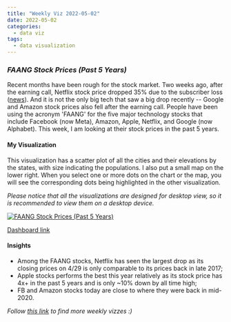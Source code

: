 ```yaml
---
title: "Weekly Viz 2022-05-02"
date: 2022-05-02
categories:
  - data viz
tags:
  - data visualization
---
```


### *FAANG Stock Prices (Past 5 Years)*

Recent months have been rough for the stock market. Two weeks ago, after the earning call, Netflix stock price dropped 35% due to the subscriber loss ([news](https://www.wsj.com/articles/netflix-stock-price-plunges-premarket-after-subscriber-loss-11650449002)). And it is not the only big tech that saw a big drop recently -- Google and Amazon stock prices also fell after the earning call. People have been using the acronym 'FAANG' for the five major technology stocks that include Facebook (now Meta), Amazon, Apple, Netflix, and Google (now Alphabet). This week, I am looking at their stock prices in the past 5 years.  

#### My Visualization

This visualization has a scatter plot of all the cities and their elevations by the states, with size indicating the populations. I also put a small map on the lower right. When you select one or more dots on the chart or the map, you will see the corresponding dots being highlighted in the other visualization.  

*Please notice that all the visualizations are designed for desktop view, so it is recommended to view them on a desktop device.*  

<div class='tableauPlaceholder' id='viz1651548688635' style='position: relative'>
  <noscript><a href='#'>
    <img alt='FAANG Stock Prices (Past 5 Years) ' src='https:&#47;&#47;public.tableau.com&#47;static&#47;images&#47;20&#47;20220502FAANGStockPricesPast5Years&#47;FAANGStockPricesPast5Years&#47;1_rss.png' style='border: none' />
    </a></noscript>
  <object class='tableauViz'  style='display:none;'>
    <param name='host_url' value='https%3A%2F%2Fpublic.tableau.com%2F' />
    <param name='embed_code_version' value='3' /> 
    <param name='site_root' value='' />
    <param name='name' value='20220502FAANGStockPricesPast5Years&#47;FAANGStockPricesPast5Years' />
    <param name='tabs' value='no' />
    <param name='toolbar' value='yes' />
    <param name='static_image' value='https:&#47;&#47;public.tableau.com&#47;static&#47;images&#47;20&#47;20220502FAANGStockPricesPast5Years&#47;FAANGStockPricesPast5Years&#47;1.png' />
    <param name='animate_transition' value='yes' />
    <param name='display_static_image' value='yes' />
    <param name='display_spinner' value='yes' />
    <param name='display_overlay' value='yes' />
    <param name='display_count' value='yes' />
    <param name='language' value='en-US' />
    <param name='filter' value='publish=yes' />
  </object></div>          
  <script type='text/javascript'>        
  var divElement = document.getElementById('viz1651548688635');     
  var vizElement = divElement.getElementsByTagName('object')[0];          
  if ( divElement.offsetWidth > 800 ) { vizElement.style.width='800px';vizElement.style.height='727px';} else if ( divElement.offsetWidth > 500 ) { vizElement.style.width='800px';vizElement.style.height='727px';} else { vizElement.style.width='100%';vizElement.style.height='1127px';}         
  var scriptElement = document.createElement('script');            
  scriptElement.src = 'https://public.tableau.com/javascripts/api/viz_v1.js';   
  vizElement.parentNode.insertBefore(scriptElement, vizElement);             
</script>
  
[Dashboard link](https://public.tableau.com/views/20220502FAANGStockPricesPast5Years/FAANGStockPricesPast5Years?:language=en-US&publish=yes&:display_count=n&:origin=viz_share_link)
  
#### Insights
* Among the FAANG stocks, Netflix has seen the largest drop as its closing prices on 4/29 is only comparable to its prices back in late 2017;  
* Apple stocks performs the best this year relatively as its stock price has 4x+ in the past 5 years and is only ~10% down by all time high;  
* FB and Amazon stocks today are close to where they were back in mid-2020.  
  
*Follow [this link](https://yudong-94.github.io/personal-website/project/WeeklyViz2022/) to find more weekly vizzes :)*
